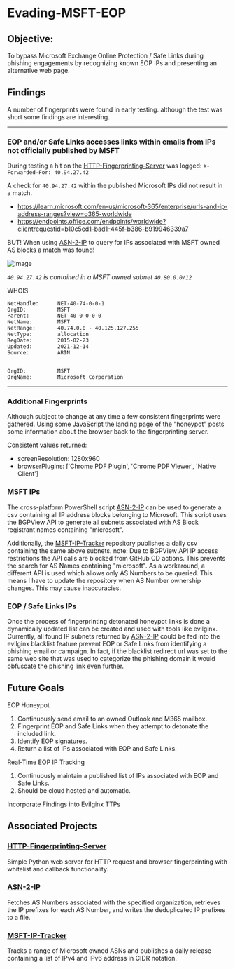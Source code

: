 # Evading-MSFT-EOP

## Objective: 
To bypass Microsoft Exchange Online Protection / Safe Links during phishing engagements by recognizing known EOP IPs and presenting an alternative web page. 

## Findings

A number of fingerprints were found in early testing. although the test was short some findings are interesting. 

<hr/>


### EOP and/or Safe Links accesses links within emails from IPs not officially published by MSFT

During testing a hit on the [HTTP-Fingerprinting-Server](https://github.com/aalex954/HTTP-Fingerprinting-Server) was logged:
```X-Forwarded-For: 40.94.27.42```

A check for ```40.94.27.42``` within the published Microsoft IPs did not result in a match.

- https://learn.microsoft.com/en-us/microsoft-365/enterprise/urls-and-ip-address-ranges?view=o365-worldwide
- https://endpoints.office.com/endpoints/worldwide?clientrequestid=b10c5ed1-bad1-445f-b386-b919946339a7

BUT! When using [ASN-2-IP](https://github.com/aalex954/ASN-2-IP) to query for IPs associated with MSFT owned AS blocks a match was found!

![image](https://user-images.githubusercontent.com/6628565/233574774-fdfeb143-8a32-4b40-9ac6-7cd1542ef6c4.jpg)

_```40.94.27.42``` is contained in a MSFT owned subnet ```40.80.0.0/12```_

WHOIS

```
NetHandle:      NET-40-74-0-0-1
OrgID:          MSFT
Parent:         NET-40-0-0-0-0
NetName:        MSFT
NetRange:       40.74.0.0 - 40.125.127.255
NetType:        allocation
RegDate:        2015-02-23
Updated:        2021-12-14
Source:         ARIN


OrgID:          MSFT
OrgName:        Microsoft Corporation
```

<hr/>

### Additional Fingerprints

Although subject to change at any time a few consistent fingerprints were gathered.
Using some JavaScript the landing page of the "honeypot" posts some information about the browser back to the fingerprinting server.

Consistent values returned:

- screenResolution: 1280x960
- browserPlugins: ['Chrome PDF Plugin', 'Chrome PDF Viewer', 'Native Client']

### MSFT IPs

The cross-platform PowerShell script [ASN-2-IP](https://github.com/aalex954/ASN-2-IP) can be used to generate a csv containing all IP address blocks belonging to Microsoft. This script uses the BGPView API to generate all subnets associated with AS Block registrant names containing "microsoft".

Additionally, the [MSFT-IP-Tracker](https://github.com/aalex954/MSFT-IP-Tracker) repository publishes a daily csv containing the same above subnets.
note: Due to BGPView API IP access restrictions the API calls are blocked from GitHub CD actions. This prevents the search for AS Names containing "microsoft". As a workaround, a different API is used which allows only AS Numbers to be queried. This means I have to update the repository when AS Number ownership changes. This may cause inaccuracies.  

### EOP / Safe Links IPs

Once the process of fingerprinting detonated honeypot links is done a dynamically updated list can be created and used with tools like evilginx.
Currently, all found IP subnets returned by [ASN-2-IP](https://github.com/aalex954/ASN-2-IP) could be fed into the evilginx blacklist feature prevent EOP or Safe Links from identifying a phishing email or campaign.
In fact, if the blacklist redirect url was set to the same web site that was used to categorize the phishing domain it would obfuscate the phishing link even further.

## Future Goals

EOP Honeypot

1. Continuously send email to an owned Outlook and M365 mailbox.
2. Fingerprint EOP and Safe Links when they attempt to detonate the included link.
3. Identify EOP signatures.
4. Return a list of IPs associated with EOP and Safe Links.

Real-Time EOP IP Tracking

1. Continuously maintain a published list of IPs associated with EOP and Safe Links.
2. Should be cloud hosted and automatic.

Incorporate Findings into Evilginx TTPs

## Associated Projects

### [HTTP-Fingerprinting-Server](https://github.com/aalex954/HTTP-Fingerprinting-Server)

Simple Python web server for HTTP request and browser fingerprinting with whitelist and callback functionality.

### [ASN-2-IP](https://github.com/aalex954/ASN-2-IP)

Fetches AS Numbers associated with the specified organization, retrieves the IP prefixes for each AS Number, and writes the deduplicated IP prefixes to a file.

### [MSFT-IP-Tracker](https://github.com/aalex954/MSFT-IP-Tracker)

Tracks a range of Microsoft owned ASNs and publishes a daily release containing a list of IPv4 and IPv6 address in CIDR notation.
